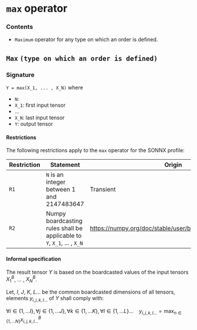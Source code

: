 # `max` operator
### Contents
- `Maximum` operator for any type on which an order is defined.
## `Max`  `(type on which an order is defined)`

### Signature
`Y = max(X_1, ... , X_N)`
where

- `N`: 
- `X_1`: first input tensor
- ...
- `X_N`: last input tensor
- `Y`: output tensor

#### Restrictions
The following restrictions apply to the `max` operator for the SONNX profile:

| Restriction    | Statement | Origin |
| -------- | ------- | ------- |
| `R1` | `N` is an integer between 1 and 2147483647 | Transient |
| `R2` | Numpy boardcasting rules shall be applicable to `Y`, `X_1`, ... , `X_N` | https://numpy.org/doc/stable/user/basics.broadcasting.html |

 #### Informal specification

The result tensor $Y$ is based on the boardcasted values of the input tensors $X_1^B$, ... , $X_N^B$.

Let, $I$, $J$, $K$, $L$... be the common boardcasted dimensions of all tensors, elements $y_{i,j,k,l...}$ of $Y$ shall comply with:

$\forall i \in \left\{ 1,...I \right\}, \forall j \in \{ 1,...J\}, \forall k \in \{1,...K\}, \forall l \in \{1,...L\}... ~~~~ y_{i,j,k,l...} = \max_{n \in \{1,...N\}} x^B_{i,j,k,l...}$
